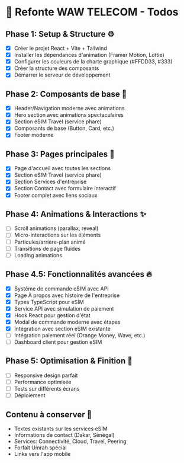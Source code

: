 # 🚀 Refonte WAW TELECOM - Todos

## Phase 1: Setup & Structure ⚙️
- [x] Créer le projet React + Vite + Tailwind
- [x] Installer les dépendances d'animation (Framer Motion, Lottie)
- [x] Configurer les couleurs de la charte graphique (#FFDD33, #333)
- [x] Créer la structure des composants
- [x] Démarrer le serveur de développement

## Phase 2: Composants de base 🎨
- [x] Header/Navigation moderne avec animations
- [x] Hero section avec animations spectaculaires
- [x] Section eSIM Travel (service phare)
- [x] Composants de base (Button, Card, etc.)
- [x] Footer moderne

## Phase 3: Pages principales 📄
- [x] Page d'accueil avec toutes les sections
- [x] Section eSIM Travel (service phare)
- [x] Section Services d'entreprise
- [x] Section Contact avec formulaire interactif
- [x] Footer complet avec liens sociaux

## Phase 4: Animations & Interactions ✨
- [ ] Scroll animations (parallax, reveal)
- [ ] Micro-interactions sur les éléments
- [ ] Particules/arrière-plan animé
- [ ] Transitions de page fluides
- [ ] Loading animations

## Phase 4.5: Fonctionnalités avancées 🔥
- [x] Système de commande eSIM avec API
- [x] Page À propos avec histoire de l'entreprise
- [x] Types TypeScript pour eSIM
- [x] Service API avec simulation de paiement
- [x] Hook React pour gestion d'état
- [x] Modal de commande moderne avec étapes
- [x] Intégration avec section eSIM existante
- [ ] Intégration paiement réel (Orange Money, Wave, etc.)
- [ ] Dashboard client pour gestion eSIM

## Phase 5: Optimisation & Finition 🎯
- [ ] Responsive design parfait
- [ ] Performance optimisée
- [ ] Tests sur différents écrans
- [ ] Déploiement

## Contenu à conserver 📝
- Textes existants sur les services eSIM
- Informations de contact (Dakar, Sénégal)
- Services: Connectivité, Cloud, Travel, Peering
- Forfait Umrah spécial
- Links vers l'app mobile
